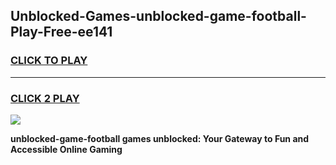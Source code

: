 
## Unblocked-Games-unblocked-game-football-Play-Free-ee141
<h3>
<a href="https://premium76.site?title=unblocked-game-football&ref=18A1">CLICK TO PLAY</a></h3>
<hr>

<h3>
<a href="https://premium76.site?title=unblocked-game-football&ref=18A1">CLICK 2 PLAY</a>
  
</h3>

<a href="https://premium76.site?title=unblocked-game-football&ref=18A1"><img src="https://clearcache.store/games.png"></a>


**unblocked-game-football games unblocked: Your Gateway to Fun and Accessible Online Gaming**
